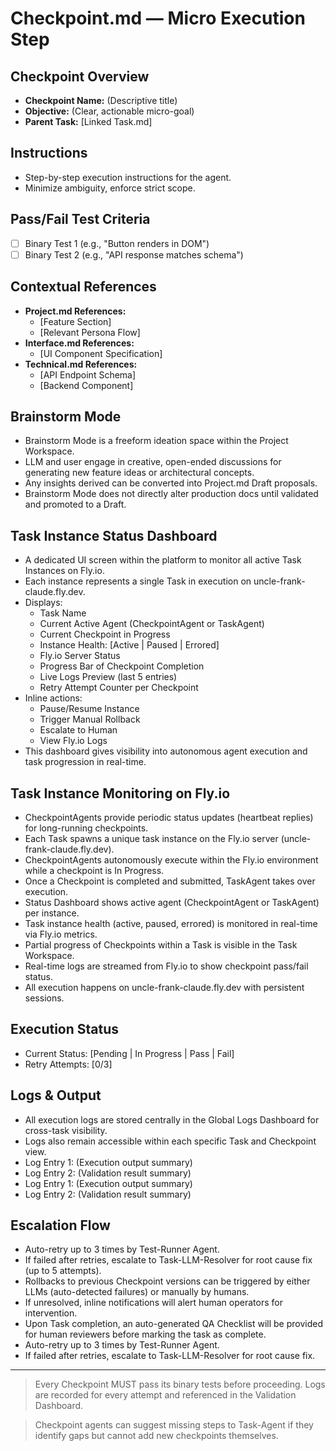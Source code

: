 # Checkpoint.md — Micro Execution Step

## Checkpoint Overview
- **Checkpoint Name:** (Descriptive title)
- **Objective:** (Clear, actionable micro-goal)
- **Parent Task:** [Linked Task.md]

## Instructions
- Step-by-step execution instructions for the agent.
- Minimize ambiguity, enforce strict scope.

## Pass/Fail Test Criteria
- [ ] Binary Test 1 (e.g., "Button renders in DOM")
- [ ] Binary Test 2 (e.g., "API response matches schema")

## Contextual References
- **Project.md References:**
  - [Feature Section]
  - [Relevant Persona Flow]
- **Interface.md References:**
  - [UI Component Specification]
- **Technical.md References:**
  - [API Endpoint Schema]
  - [Backend Component]

## Brainstorm Mode
- Brainstorm Mode is a freeform ideation space within the Project Workspace.
- LLM and user engage in creative, open-ended discussions for generating new feature ideas or architectural concepts.
- Any insights derived can be converted into Project.md Draft proposals.
- Brainstorm Mode does not directly alter production docs until validated and promoted to a Draft.

## Task Instance Status Dashboard
- A dedicated UI screen within the platform to monitor all active Task Instances on Fly.io.
- Each instance represents a single Task in execution on uncle-frank-claude.fly.dev.
- Displays:
  - Task Name
  - Current Active Agent (CheckpointAgent or TaskAgent)
  - Current Checkpoint in Progress
  - Instance Health: [Active | Paused | Errored]
  - Fly.io Server Status
  - Progress Bar of Checkpoint Completion
  - Live Logs Preview (last 5 entries)
  - Retry Attempt Counter per Checkpoint
- Inline actions:
  - Pause/Resume Instance
  - Trigger Manual Rollback
  - Escalate to Human
  - View Fly.io Logs
- This dashboard gives visibility into autonomous agent execution and task progression in real-time.

## Task Instance Monitoring on Fly.io
- CheckpointAgents provide periodic status updates (heartbeat replies) for long-running checkpoints.
- Each Task spawns a unique task instance on the Fly.io server (uncle-frank-claude.fly.dev).
- CheckpointAgents autonomously execute within the Fly.io environment while a checkpoint is In Progress.
- Once a Checkpoint is completed and submitted, TaskAgent takes over execution.
- Status Dashboard shows active agent (CheckpointAgent or TaskAgent) per instance.
- Task instance health (active, paused, errored) is monitored in real-time via Fly.io metrics.
- Partial progress of Checkpoints within a Task is visible in the Task Workspace.
- Real-time logs are streamed from Fly.io to show checkpoint pass/fail status.
- All execution happens on uncle-frank-claude.fly.dev with persistent sessions.

## Execution Status
- Current Status: [Pending | In Progress | Pass | Fail]
- Retry Attempts: [0/3]

## Logs & Output
- All execution logs are stored centrally in the Global Logs Dashboard for cross-task visibility.
- Logs also remain accessible within each specific Task and Checkpoint view.
- Log Entry 1: (Execution output summary)
- Log Entry 2: (Validation result summary)
- Log Entry 1: (Execution output summary)
- Log Entry 2: (Validation result summary)

## Escalation Flow
- Auto-retry up to 3 times by Test-Runner Agent.
- If failed after retries, escalate to Task-LLM-Resolver for root cause fix (up to 5 attempts).
- Rollbacks to previous Checkpoint versions can be triggered by either LLMs (auto-detected failures) or manually by humans.
- If unresolved, inline notifications will alert human operators for intervention.
- Upon Task completion, an auto-generated QA Checklist will be provided for human reviewers before marking the task as complete.
- Auto-retry up to 3 times by Test-Runner Agent.
- If failed after retries, escalate to Task-LLM-Resolver for root cause fix.

---

> Every Checkpoint MUST pass its binary tests before proceeding. Logs are recorded for every attempt and referenced in the Validation Dashboard.

> Checkpoint agents can suggest missing steps to Task-Agent if they identify gaps but cannot add new checkpoints themselves.

